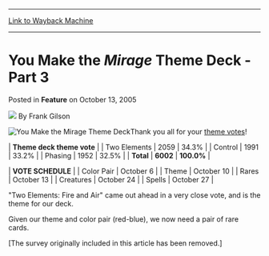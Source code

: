 
---
[Link to Wayback Machine](https://web.archive.org/web/20220819061047/https://magic.wizards.com/en/articles/archive/feature/you-make-mirage-theme-deck-part-3-2005-10-13)

[_metadata_:wayback_url]:- "https://magic.wizards.com/en/articles/archive/feature/you-make-mirage-theme-deck-part-3-2005-10-13"
[_metadata_:wayback_raw_url]:- "https://web.archive.org/web/20220819061047id_/https://magic.wizards.com/en/articles/archive/feature/you-make-mirage-theme-deck-part-3-2005-10-13"
[_metadata_:wayback_capture_timestamp]:- "2022-08-19 06:10:47+00:00"
[_metadata_:publish_date]:- "2005-10-13"
[_metadata_:description]:- "Thank you all for your theme votes! Theme deck theme vote Two Elements 2059 34.3% Control 1991 33.2% Phasing 1952 32.5% Total 6002 100.0%  VOTE SCHEDULE Color Pair October 6 Theme October 10 Rares October 13 Creatures October 24 Spells October 27 `Two Elements: Fire and Air` came out ahead in a very close vote, and is the theme for our deck. Given our theme and color pair"
[_metadata_:generator]:- "Drupal 7 (http://drupal.org)"
---


You Make the *Mirage* Theme Deck - Part 3
=========================================



 Posted in **Feature**
 on October 13, 2005 






![](https://media.magic.wizards.com/styles/auth_small/public/generic-avatar-150_268.png)
By Frank Gilson












![You Make the Mirage Theme Deck](https://media.magic.wizards.com/image_legacy_migration/magic/images/mtgcom/fcpics/features/YMTMirage.jpg)Thank you all for your [theme votes](/en/articles/archive/you-make-mirage-theme-deck-part-2-2005-10-10)!




| **Theme deck theme vote**  |
| Two Elements | 2059 | 34.3% |
| Control | 1991 | 33.2% |
| Phasing | 1952 | 32.5% |
| **Total** | **6002** | **100.0%** |



| **VOTE SCHEDULE** |
| Color Pair | October 6 |
| Theme | October 10 |
| Rares | October 13 |
| Creatures | October 24 |
| Spells | October 27 |


"Two Elements: Fire and Air" came out ahead in a very close vote, and is the theme for our deck.

Given our theme and color pair (red-blue), we now need a pair of rare cards.


[The survey originally included in this article has been removed.]








